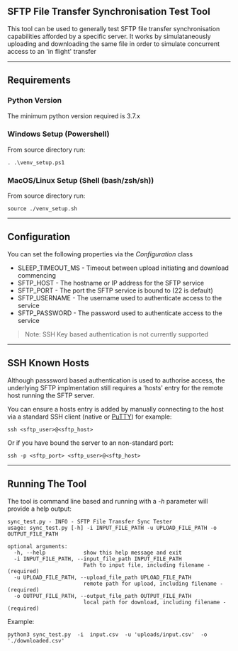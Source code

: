 ## SFTP File Transfer Synchronisation Test Tool
This tool can be used to generally test SFTP file transfer synchronisation capabilities afforded by a specific server. It works by simulataneously uploading and downloading the same file in order to simulate concurrent access to an 'in flight' transfer

---

## Requirements
### Python Version
The minimum python version required is 3.7.x


### Windows Setup (Powershell)
From source directory run:

`. .\venv_setup.ps1`

### MacOS/Linux Setup (Shell (bash/zsh/sh))
From source directory run:

`source ./venv_setup.sh`

---

## Configuration
You can set the following properties via the *Configuration* class
- SLEEP_TIMEOUT_MS - Timeout between upload initiating and download commencing 
- SFTP_HOST - The hostname or IP address for the SFTP service
- SFTP_PORT - The port the SFTP service is bound to (22 is default)
- SFTP_USERNAME - The username used to authenticate access to the service
- SFTP_PASSWORD - The password used to authenticate access to the service

>Note: SSH Key based authentication is not currently supported

---

## SSH Known Hosts
Although passsword based authentication is used to authorise access, the underlying SFTP implmentation still requires a 'hosts' entry for the remote host running the SFTP server.

You can ensure a hosts entry is added by manually connecting to the host via a standard SSH client (native or [PuTTY](https://www.putty.org/)) for example:

`ssh <sftp_user>@<sftp_host>`

Or if you have bound the server to an non-standard port:

`ssh -p <sftp_port> <sftp_user>@<sftp_host>`

---

## Running The Tool
The tool is command line based and running with a *-h* parameter will provide a help output:

```
sync_test.py - INFO - SFTP File Transfer Sync Tester
usage: sync_test.py [-h] -i INPUT_FILE_PATH -u UPLOAD_FILE_PATH -o OUTPUT_FILE_PATH

optional arguments:
  -h, --help            show this help message and exit
  -i INPUT_FILE_PATH, --input_file_path INPUT_FILE_PATH
                        Path to input file, including filename - (required)
  -u UPLOAD_FILE_PATH, --upload_file_path UPLOAD_FILE_PATH
                        remote path for upload, including filename - (required)
  -o OUTPUT_FILE_PATH, --output_file_path OUTPUT_FILE_PATH
                        local path for download, including filename - (required)
```

Example:

`python3 sync_test.py  -i  input.csv  -u 'uploads/input.csv'  -o './downloaded.csv'`
